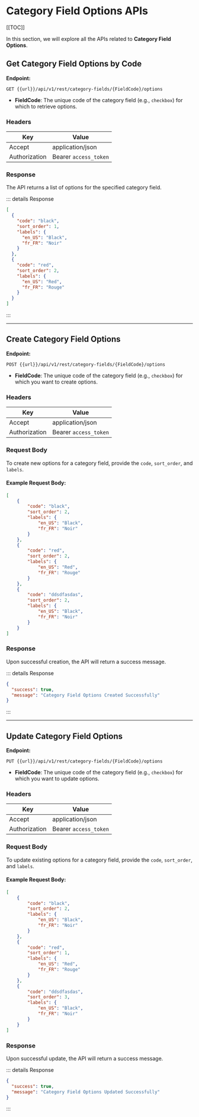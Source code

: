 # Category Field Options APIs

[[TOC]]

In this section, we will explore all the APIs related to **Category Field Options**.

## Get Category Field Options by Code

**Endpoint:**  
```
GET {{url}}/api/v1/rest/category-fields/{FieldCode}/options
```

- **FieldCode**: The unique code of the category field (e.g., `checkbox`) for which to retrieve options.

### Headers

| Key           | Value                 |
|---------------|-----------------------|
| Accept        | application/json      |
| Authorization | Bearer `access_token` |

### Response

The API returns a list of options for the specified category field.

::: details Response
```json
[
  {
    "code": "black",
    "sort_order": 1,
    "labels": {
      "en_US": "Black",
      "fr_FR": "Noir"
    }
  },
  {
    "code": "red",
    "sort_order": 2,
    "labels": {
      "en_US": "Red",
      "fr_FR": "Rouge"
    }
  }
]
```
:::

---

## Create Category Field Options

**Endpoint:**  
```
POST {{url}}/api/v1/rest/category-fields/{FieldCode}/options
```

- **FieldCode**: The unique code of the category field (e.g., `checkbox`) for which you want to create options.

### Headers

| Key           | Value                 |
|---------------|-----------------------|
| Accept        | application/json      |
| Authorization | Bearer `access_token` |

### Request Body

To create new options for a category field, provide the `code`, `sort_order`, and `labels`.

#### Example Request Body:

```json
[
    {
        "code": "black",
        "sort_order": 2,
        "labels": {
            "en_US": "Black",
            "fr_FR": "Noir"
        }
    },
    {
        "code": "red",
        "sort_order": 2,
        "labels": {
            "en_US": "Red",
            "fr_FR": "Rouge"
        }
    },
    {
        "code": "ddsdfasdas",
        "sort_order": 2,
        "labels": {
            "en_US": "Black",
            "fr_FR": "Noir"
        }
    }
]
```

### Response

Upon successful creation, the API will return a success message.

::: details Response
```json
{
  "success": true,
  "message": "Category Field Options Created Successfully"
}
```
:::

---

## Update Category Field Options

**Endpoint:**  
```
PUT {{url}}/api/v1/rest/category-fields/{FieldCode}/options
```

- **FieldCode**: The unique code of the category field (e.g., `checkbox`) for which you want to update options.

### Headers

| Key           | Value                 |
|---------------|-----------------------|
| Accept        | application/json      |
| Authorization | Bearer `access_token` |

### Request Body

To update existing options for a category field, provide the `code`, `sort_order`, and `labels`.

#### Example Request Body:

```json
[
    {
        "code": "black",
        "sort_order": 2,
        "labels": {
            "en_US": "Black",
            "fr_FR": "Noir"
        }
    },
    {
        "code": "red",
        "sort_order": 1,
        "labels": {
            "en_US": "Red",
            "fr_FR": "Rouge"
        }
    },
    {
        "code": "ddsdfasdas",
        "sort_order": 3,
        "labels": {
            "en_US": "Black",
            "fr_FR": "Noir"
        }
    }
]
```

### Response

Upon successful update, the API will return a success message.

::: details Response
```json
{
  "success": true,
  "message": "Category Field Options Updated Successfully"
}
```
:::